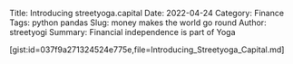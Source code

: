Title: Introducing streetyoga.capital
Date: 2022-04-24
Category: Finance 
Tags: python pandas 
Slug: money makes the world go round
Author: streetyogi
Summary: Financial independence is part of Yoga 


[gist:id=037f9a271324524e775e,file=Introducing_Streetyoga_Capital.md]